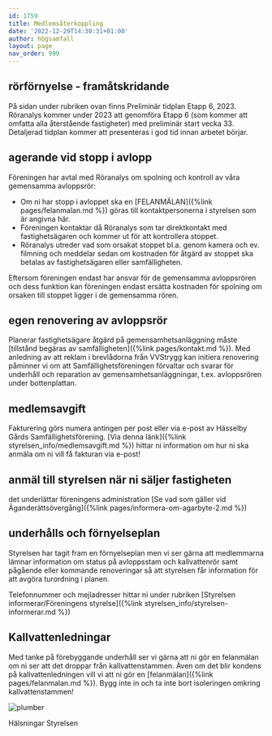 ```yaml
---
id: 1759
title: Medlemsåterkoppling
date: '2022-12-29T14:30:31+01:00'
author: hbgsamfall
layout: page
nav_order: 999
---
```


## rörförnyelse - framåtskridande  
På sidan under rubriken ovan finns Preliminär tidplan Etapp 6, 2023. Röranalys kommer under 2023 att genomföra Etapp 6 (som kommer att omfatta alla återstående fastigheter) med preliminär start vecka 33. 
Detaljerad tidplan kommer att presenteras i god tid innan arbetet börjar.

## agerande vid stopp i avlopp
Föreningen har avtal med Röranalys om spolning och kontroll av våra gemensamma avloppsrör:
- Om ni har stopp i avloppet ska en [FELANMÄLAN]({%link pages/felanmalan.md %}) göras till kontaktpersonerna i styrelsen som är angivna här.
- Föreningen kontaktar då Röranalys som tar direktkontakt med fastighetsägaren och kommer ut för att kontrollera stoppet.
- Röranalys utreder vad som orsakat stoppet bl.a. genom kamera och ev. filmning och meddelar sedan om kostnaden för åtgärd av stoppet ska betalas av fastighetsägaren eller samfälligheten.

Eftersom föreningen endast har ansvar för de gemensamma avloppsrören och dess funktion kan föreningen endast ersätta kostnaden för spolning om orsaken till stoppet ligger i de gemensamma rören.

## egen renovering av avloppsrör
Planerar fastighetsägare åtgärd på gemensamhetsanläggning måste [tillstånd begäras av samfälligheten]({%link pages/kontakt.md %}). 
Med anledning av att reklam i brevlådorna från VVStrygg kan initiera renovering påminner vi om att Samfällighetsföreningen förvaltar och svarar för underhåll och reparation av gemensamhetsanläggningar, t.ex. avloppsrören under bottenplattan. 

## medlemsavgift
Fakturering görs numera antingen per post eller via e-post av Hässelby Gårds Samfällighetsförening.
[Via denna länk]({%link styrelsen_info/medlemsavgift.md %}) hittar ni information om hur ni ska anmäla om ni vill få fakturan via e-post! 

## anmäl till styrelsen när ni säljer fastigheten
det underlättar föreningens administration
[Se vad som gäller vid Äganderättsövergång]({%link pages/informera-om-agarbyte-2.md %}) 

## underhålls och förnyelseplan
Styrelsen har tagit fram en förnyelseplan men vi ser gärna att medlemmarna lämnar information om status på avloppsstam och kallvattenrör samt pågående eller kommande renoveringar så att styrelsen får information för att avgöra turordning i planen.

Telefonnummer och mejladresser hittar ni under rubriken [Styrelsen informerar/Föreningens styrelse]({%link styrelsen_info/styrelsen-informerar.md %}) 

## Kallvattenledningar
Med tanke på förebyggande underhåll ser vi gärna att ni gör en felanmälan om ni ser att det droppar från kallvattenstammen. Även om det blir kondens på kallvattenledningen vill vi att ni gör en [felanmälan]({%link pages/felanmalan.md %}). 
Bygg inte in och ta inte bort isoleringen omkring kallvattenstammen!

![plumber](/wp-content/uploads/2015/02/Underhållsplanering-W300.png)

Hälsningar
Styrelsen

